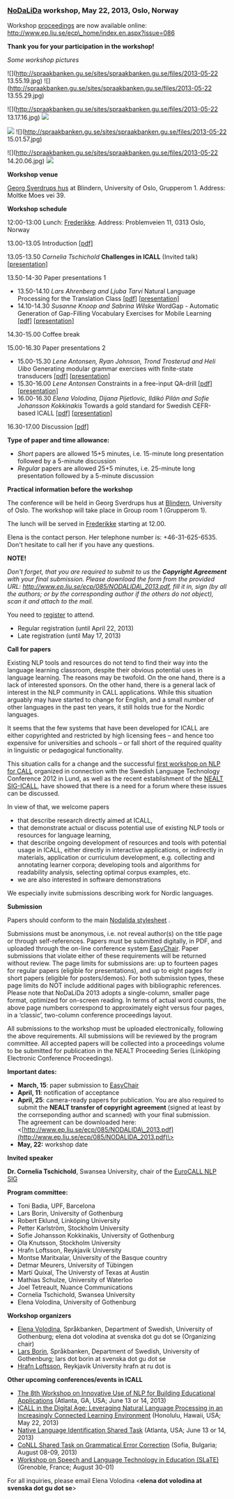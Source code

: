 ### [NoDaLiDa]( http://hf.uio.no/nodalida/) workshop, May 22, 2013, Oslo, Norway

Workshop [proceedings](http://www.ep.liu.se/ecp_home/index.en.aspx?issue=086) are now available online: http://www.ep.liu.se/ecp\_home/index.en.aspx?issue=086

  
**Thank you for your participation in the workshop!**

_Some workshop pictures_

![](http://spraakbanken.gu.se/sites/spraakbanken.gu.se/files/2013-05-22 13.55.19.jpg) ![](http://spraakbanken.gu.se/sites/spraakbanken.gu.se/files/2013-05-22 13.55.29.jpg) 

![](http://spraakbanken.gu.se/sites/spraakbanken.gu.se/files/2013-05-22 13.17.16.jpg) ![](http://spraakbanken.gu.se/sites/spraakbanken.gu.se/files/IMG_0313.jpg)

![](http://spraakbanken.gu.se/sites/spraakbanken.gu.se/files/IMG_0321.jpg) ![](http://spraakbanken.gu.se/sites/spraakbanken.gu.se/files/2013-05-22 15.01.57.jpg)

![](http://spraakbanken.gu.se/sites/spraakbanken.gu.se/files/2013-05-22 14.20.06.jpg) ![](http://spraakbanken.gu.se/sites/spraakbanken.gu.se/files/IMG_0322.jpg)  

  
**Workshop venue**

[Georg Sverdrups hus](http://www.uio.no/om/finn-fram/omrader/blindern/bl27/) at Blindern, University of Oslo, Grupperom 1. Address: Moltke Moes vei 39.

  
**Workshop schedule**

12:00-13:00 Lunch: [Frederikke](http://www.uio.no/om/finn-fram/omrader/blindern/bl03/). Address: Problemveien 11, 0313 Oslo, Norway

13.00-13.05 Introduction [\[pdf\]](http://spraakbanken.gu.se/sites/spraakbanken.gu.se/files/Nodalida_ws_intro.pdf)

13.05-13.50 _Cornelia Tschichold_ **Challenges in ICALL** (Invited talk) [\[presentation\]](http://spraakbanken.gu.se/sites/spraakbanken.gu.se/files/ICALL_handout_invited_talk.pdf)

13.50-14-30 Paper presentations 1

*   13.50-14.10 _Lars Ahrenberg and Ljuba Tarvi_ Natural Language Processing for the Translation Class [\[pdf\]](http://spraakbanken.gu.se/sites/spraakbanken.gu.se/files/60_AhrenbergTarvi.pdf) [\[presentation\]](http://spraakbanken.gu.se/sites/spraakbanken.gu.se/files/Lars_Ahrenberg_oslo2.pdf)
*   14.10-14.30 _Susanne Knoop and Sabrina Wilske_ WordGap - Automatic Generation of Gap-Filling Vocabulary Exercises for Mobile Learning [\[pdf\]](http://spraakbanken.gu.se/sites/spraakbanken.gu.se/files/81_knoop_wilske.pdf) [\[presentation\]](http://spraakbanken.gu.se/sites/spraakbanken.gu.se/files/Knoop_Wilske_WordGap_Presentation.pdf)

14.30-15.00 Coffee break

15.00-16.30 Paper presentations 2

*   15.00-15.30 _Lene Antonsen, Ryan Johnson, Trond Trosterud and Heli Uibo_ Generating modular grammar exercises with finite-state transducers [\[pdf\]](http://spraakbanken.gu.se/sites/spraakbanken.gu.se/files/64_Antonsen_etal.pdf) [\[presentation\]](http://spraakbanken.gu.se/sites/spraakbanken.gu.se/files/morfaslides_Lene_etal.pdf)
*   15.30-16.00 _Lene Antonsen_ Constraints in a free-input QA-drill [\[pdf\]](http://spraakbanken.gu.se/sites/spraakbanken.gu.se/files/65_antonsen.pdf) [\[presentation\]](http://spraakbanken.gu.se/sites/spraakbanken.gu.se/files/presCG_Lene.pdf)
*   16.00-16.30 _Elena Volodina, Dijana Pijetlovic, Ildikó Pilán and Sofie Johansson Kokkinakis_ Towards a gold standard for Swedish CEFR-based ICALL [\[pdf\]](http://spraakbanken.gu.se/sites/spraakbanken.gu.se/files/56_volodina_etal.pdf) [\[presentation\]](http://spraakbanken.gu.se/sites/spraakbanken.gu.se/files/Larka_22maj2013.pdf)

16.30-17.00 Discussion [\[pdf\]](http://spraakbanken.gu.se/sites/spraakbanken.gu.se/files/Nodalida_ws_discussion.pdf
)

**Type of paper and time allowance:**

*   _Short_ papers are allowed 15+5 minutes, i.e. 15-minute long presentation followed by a 5-minute discussion
*   _Regular_ papers are allowed 25+5 minutes, i.e. 25-minute long presentation followed by a 5-minute discussion

  
**Practical information before the workshop**

The conference will be held in Georg Sverdrups hus at [Blindern](http://www.uio.no/om/finn-fram/omrader/blindern/bl27/), University of Oslo. The workshop will take place in Group room 1 (Grupperom 1).

The lunch will be served in [Frederikke](http://www.uio.no/om/finn-fram/omrader/blindern/bl03/) starting at 12.00.

Elena is the contact person. Her telephone number is: +46-31-625-6535. Don't hesitate to call her if you have any questions.

  
**NOTE!**

_Don't forget, that you are required to submit to us the **Copyright Agreement** with your final submission. Please download the form from the provided URL: http://www.ep.liu.se/ecp/085/NODALIDA\_2013.pdf, fill it in, sign (by all the authors; or by the corresponding author if the others do not object), scan it and attach to the mail._

You need to [register](http://www.hf.uio.no/iln/english/research/news-and-events/events/conferences/2013/nodalida/registration/) to attend.

*   Regular registration (until April 22, 2013)
*   Late registration (until May 17, 2013)

  
**Call for papers**

Existing NLP tools and resources do not tend to find their way into the language learning classroom, despite their obvious potential uses in language learning. The reasons may be twofold. On the one hand, there is a lack of interested sponsors. On the other hand, there is a general lack of interest in the NLP community in CALL applications. While this situation arguably may have started to change for English, and a small number of other languages in the past ten years, it still holds true for the Nordic languages.

It seems that the few systems that have been developed for ICALL are either copyrighted and restricted by high licensing fees – and hence too expensive for universities and schools – or fall short of the required quality in linguistic or pedagogical functionality.

This situation calls for a change and the successful [first workshop on NLP for CALL](http://spraakbanken.gu.se/eng/Research/icall/NLP4CALL) organized in connection with the Swedish Language Technology Conference 2012 in Lund, as well as the recent establishment of the [NEALT SIG-ICALL](http://spraakbanken.gu.se/eng/Research/icall/SIG-ICALL), have showed that there is a need for a forum where these issues can be discussed.

In view of that, we welcome papers

*   that describe research directly aimed at ICALL,
*   that demonstrate actual or discuss potential use of existing NLP tools or resources for language learning,
*   that describe ongoing development of resources and tools with potential usage in ICALL, either directly in interactive applications, or indirectly in materials, application or curriculum development, e.g. collecting and annotating learner corpora; developing tools and algorithms for readability analysis, selecting optimal corpus examples, etc.
*   we are also interested in software demonstrations

We especially invite submissions describing work for Nordic languages.

  
**Submission**

Papers should conform to the main [Nodalida stylesheet](http://emmtee.net/oe/nodalida13/) .

Submissions must be anonymous, i.e. not reveal author(s) on the title page or through self-references. Papers must be submitted digitally, in PDF, and uploaded through the on-line conference system [EasyChair](https://www.easychair.org/conferences/?conf=nodalida2013). Paper submissions that violate either of these requirements will be returned without review. The page limits for submissions are: up to fourteen pages for regular papers (eligible for presentations), and up to eight pages for short papers (eligible for posters/demos). For both submission types, these page limits do NOT include additional pages with bibliographic references. Please note that NoDaLiDa 2013 adopts a single-column, smaller page format, optimized for on-screen reading. In terms of actual word counts, the above page numbers correspond to approximately eight versus four pages, in a ‘classic’, two-column conference proceedings layout.

All submissions to the workshop must be uploaded electronically, following the above requirements. All submissions will be reviewed by the program committee. All accepted papers will be collected into a proceedings volume to be submitted for publication in the NEALT Proceeding Series (Linköping Electronic Conference Proceedings).

  
**Important dates:**

*   **March, 15**: paper submission to [EasyChair](https://www.easychair.org/conferences/?conf=nodalida2013)
*   **April, 11**: notification of acceptance
*   **April, 25**: camera-ready papers for publication. You are also required to submit the **NEALT transfer of copyright agreement** (signed at least by the corrseponding author and scanned) with your final submission.  
    The agreement can be downloaded here: <[http://www.ep.liu.se/ecp/085/NODALIDA\_2013.pdf](http://www.ep.liu.se/ecp/085/NODALIDA_2013.pdf)\>
*   **May, 22:** workshop date

  
**Invited speaker**

**Dr. Cornelia Tschichold**, Swansea University, chair of the [EuroCALL NLP SIG](http://www.eurocall-languages.org/sigs/langproc.html)

  
**Program committee:**

*   Toni Badia, UPF, Barcelona
*   Lars Borin, University of Gothenburg
*   Robert Eklund, Linköping University
*   Petter Karlström, Stockholm University
*   Sofie Johansson Kokkinakis, University of Gothenburg
*   Ola Knutsson, Stockholm University
*   Hrafn Loftsson, Reykjavik University
*   Montse Maritxalar, University of the Basque country
*   Detmar Meurers, University of Tübingen
*   Martí Quixal, The Universty of Texas at Austin
*   Mathias Schulze, University of Waterloo
*   Joel Tetreault, Nuance Communications
*   Cornelia Tschichold, Swansea University
*   Elena Volodina, University of Gothenburg

  
**Workshop organizers**

*   [Elena Volodina](http://spraakbanken.gu.se/eng/personal/elena), Språkbanken, Department of Swedish, University of Gothenburg; elena dot volodina at svenska dot gu dot se (Organizing chair)
*   [Lars Borin](http://spraakbanken.gu.se/eng/personal/lars), Språkbanken, Department of Swedish, University of Gothenburg; lars dot borin at svenska dot gu dot se
*   [Hrafn Loftsson](http://www.ru.is/~hrafn/), Reykjavik University hrafn at ru dot is

  
**Other upcoming conferences/events in ICALL**

*   [The 8th Workshop on Innovative Use of NLP for Building Educational Applications](http://www.cs.rochester.edu/~tetreaul/naacl-bea8.html) (Atlanta, GA, USA; June 13 or 14, 2013)
*   [ICALL in the Digital Age: Leveraging Natural Language Processing in an Increasingly Connected Learning Environment](https://calico.org/page.php?id=612#nlp2013) (Honolulu, Hawaii, USA; May 22, 2013)
*   [Native Language Identification Shared Task](http://www.nlisharedtask2013.org/) (Atlanta, USA; June 13 or 14, 2013)
*   [CoNLL Shared Task on Grammatical Error Correction](http://nlp.comp.nus.edu.sg/conll13st) (Sofia, Bulgaria; August 08-09, 2013)
*   [Workshop on Speech and Language Technology in Education (SLaTE)](http://www.slate2013.org/) (Grenoble, France; August 30-01)

For all inquiries, please email Elena Volodina <**elena dot volodina at svenska dot gu dot se**\>